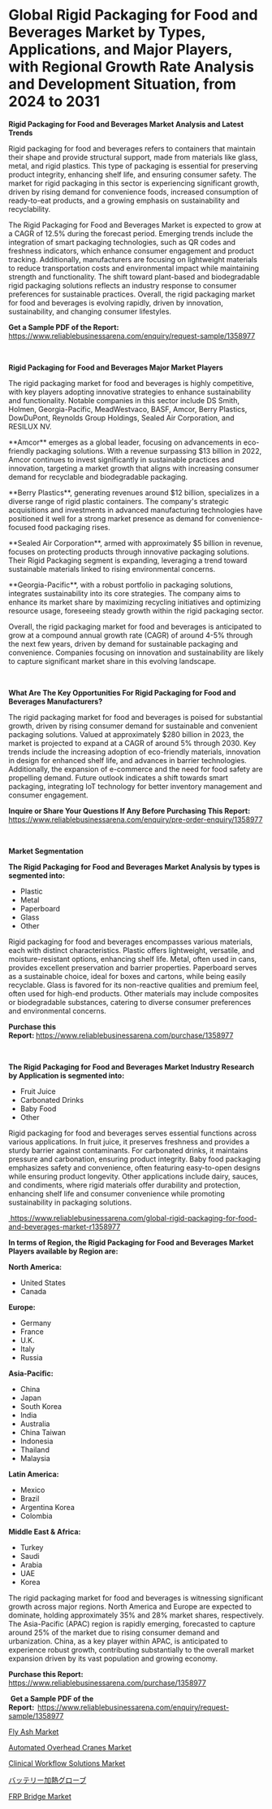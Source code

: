 <p><h1>Global Rigid Packaging for Food and Beverages Market by Types, Applications, and Major Players, with Regional Growth Rate Analysis and Development Situation, from 2024 to 2031</h1></p><p><strong>Rigid Packaging for Food and Beverages Market Analysis and Latest Trends</strong></p>
<p><p>Rigid packaging for food and beverages refers to containers that maintain their shape and provide structural support, made from materials like glass, metal, and rigid plastics. This type of packaging is essential for preserving product integrity, enhancing shelf life, and ensuring consumer safety. The market for rigid packaging in this sector is experiencing significant growth, driven by rising demand for convenience foods, increased consumption of ready-to-eat products, and a growing emphasis on sustainability and recyclability.</p><p>The Rigid Packaging for Food and Beverages Market is expected to grow at a CAGR of 12.5% during the forecast period. Emerging trends include the integration of smart packaging technologies, such as QR codes and freshness indicators, which enhance consumer engagement and product tracking. Additionally, manufacturers are focusing on lightweight materials to reduce transportation costs and environmental impact while maintaining strength and functionality. The shift toward plant-based and biodegradable rigid packaging solutions reflects an industry response to consumer preferences for sustainable practices. Overall, the rigid packaging market for food and beverages is evolving rapidly, driven by innovation, sustainability, and changing consumer lifestyles.</p></p>
<p><strong>Get a Sample PDF of the Report:&nbsp;</strong> <a href="https://www.reliablebusinessarena.com/enquiry/request-sample/1358977">https://www.reliablebusinessarena.com/enquiry/request-sample/1358977</a></p>
<p>&nbsp;</p>
<p><strong>Rigid Packaging for Food and Beverages Major Market Players</strong></p>
<p><p>The rigid packaging market for food and beverages is highly competitive, with key players adopting innovative strategies to enhance sustainability and functionality. Notable companies in this sector include DS Smith, Holmen, Georgia-Pacific, MeadWestvaco, BASF, Amcor, Berry Plastics, DowDuPont, Reynolds Group Holdings, Sealed Air Corporation, and RESILUX NV.</p><p>**Amcor** emerges as a global leader, focusing on advancements in eco-friendly packaging solutions. With a revenue surpassing $13 billion in 2022, Amcor continues to invest significantly in sustainable practices and innovation, targeting a market growth that aligns with increasing consumer demand for recyclable and biodegradable packaging.</p><p>**Berry Plastics**, generating revenues around $12 billion, specializes in a diverse range of rigid plastic containers. The company's strategic acquisitions and investments in advanced manufacturing technologies have positioned it well for a strong market presence as demand for convenience-focused food packaging rises.</p><p>**Sealed Air Corporation**, armed with approximately $5 billion in revenue, focuses on protecting products through innovative packaging solutions. Their Rigid Packaging segment is expanding, leveraging a trend toward sustainable materials linked to rising environmental concerns.</p><p>**Georgia-Pacific**, with a robust portfolio in packaging solutions, integrates sustainability into its core strategies. The company aims to enhance its market share by maximizing recycling initiatives and optimizing resource usage, foreseeing steady growth within the rigid packaging sector.</p><p>Overall, the rigid packaging market for food and beverages is anticipated to grow at a compound annual growth rate (CAGR) of around 4-5% through the next few years, driven by demand for sustainable packaging and convenience. Companies focusing on innovation and sustainability are likely to capture significant market share in this evolving landscape.</p></p>
<p>&nbsp;</p>
<p><strong>What Are The Key Opportunities For Rigid Packaging for Food and Beverages Manufacturers?</strong></p>
<p><p>The rigid packaging market for food and beverages is poised for substantial growth, driven by rising consumer demand for sustainable and convenient packaging solutions. Valued at approximately $280 billion in 2023, the market is projected to expand at a CAGR of around 5% through 2030. Key trends include the increasing adoption of eco-friendly materials, innovation in design for enhanced shelf life, and advances in barrier technologies. Additionally, the expansion of e-commerce and the need for food safety are propelling demand. Future outlook indicates a shift towards smart packaging, integrating IoT technology for better inventory management and consumer engagement.</p></p>
<p><strong>Inquire or Share Your Questions If Any Before Purchasing This Report:</strong> <a href="https://www.reliablebusinessarena.com/enquiry/pre-order-enquiry/1358977">https://www.reliablebusinessarena.com/enquiry/pre-order-enquiry/1358977</a></p>
<p>&nbsp;</p>
<p><strong>Market Segmentation</strong></p>
<p><strong>The Rigid Packaging for Food and Beverages Market Analysis by types is segmented into:</strong></p>
<p><ul><li>Plastic</li><li>Metal</li><li>Paperboard</li><li>Glass</li><li>Other</li></ul></p>
<p><p>Rigid packaging for food and beverages encompasses various materials, each with distinct characteristics. Plastic offers lightweight, versatile, and moisture-resistant options, enhancing shelf life. Metal, often used in cans, provides excellent preservation and barrier properties. Paperboard serves as a sustainable choice, ideal for boxes and cartons, while being easily recyclable. Glass is favored for its non-reactive qualities and premium feel, often used for high-end products. Other materials may include composites or biodegradable substances, catering to diverse consumer preferences and environmental concerns.</p></p>
<p><strong>Purchase this Report:&nbsp;</strong><a href="https://www.reliablebusinessarena.com/purchase/1358977">https://www.reliablebusinessarena.com/purchase/1358977</a></p>
<p>&nbsp;</p>
<p><strong>The Rigid Packaging for Food and Beverages Market Industry Research by Application is segmented into:</strong></p>
<p><ul><li>Fruit Juice</li><li>Carbonated Drinks</li><li>Baby Food</li><li>Other</li></ul></p>
<p><p>Rigid packaging for food and beverages serves essential functions across various applications. In fruit juice, it preserves freshness and provides a sturdy barrier against contaminants. For carbonated drinks, it maintains pressure and carbonation, ensuring product integrity. Baby food packaging emphasizes safety and convenience, often featuring easy-to-open designs while ensuring product longevity. Other applications include dairy, sauces, and condiments, where rigid materials offer durability and protection, enhancing shelf life and consumer convenience while promoting sustainability in packaging solutions.</p></p>
<p><a href="https://www.reliablebusinessarena.com/global-rigid-packaging-for-food-and-beverages-market-r1358977">&nbsp;https://www.reliablebusinessarena.com/global-rigid-packaging-for-food-and-beverages-market-r1358977</a></p>
<p><strong>In terms of Region, the Rigid Packaging for Food and Beverages Market Players available by Region are:</strong></p>
<p>
    <p> <strong> North America: </strong>
        <ul>
            <li>United States</li>
            <li>Canada</li>
        </ul>
        </p> 
    <p> <strong> Europe: </strong>
        <ul>
            <li>Germany</li>
            <li>France</li>
            <li>U.K.</li>
            <li>Italy</li>
            <li>Russia</li>
        </ul>
        </p> 
    <p> <strong> Asia-Pacific: </strong>
        <ul>
            <li>China</li>
            <li>Japan</li>
            <li>South Korea</li>
            <li>India</li>
            <li>Australia</li>
            <li>China Taiwan</li>
            <li>Indonesia</li>
            <li>Thailand</li>
            <li>Malaysia</li>
        </ul>
        </p> 
    <p> <strong> Latin America: </strong>
        <ul>
            <li>Mexico</li>
            <li>Brazil</li>
            <li>Argentina Korea</li>
            <li>Colombia</li>
        </ul>
        </p> 
    <p> <strong> Middle East & Africa: </strong>
        <ul>
            <li>Turkey</li>
            <li>Saudi</li>
            <li>Arabia</li>
            <li>UAE</li>
            <li>Korea</li>
        </ul>
    </p>
    </p>
<p><p>The rigid packaging market for food and beverages is witnessing significant growth across major regions. North America and Europe are expected to dominate, holding approximately 35% and 28% market shares, respectively. The Asia-Pacific (APAC) region is rapidly emerging, forecasted to capture around 25% of the market due to rising consumer demand and urbanization. China, as a key player within APAC, is anticipated to experience robust growth, contributing substantially to the overall market expansion driven by its vast population and growing economy.</p></p>
<p><strong>Purchase this Report: </strong><a href="https://www.reliablebusinessarena.com/purchase/1358977">https://www.reliablebusinessarena.com/purchase/1358977</a></p>
<p>&nbsp;<strong>Get a Sample PDF of the Report:&nbsp;&nbsp;</strong><a href="https://www.reliablebusinessarena.com/enquiry/request-sample/1358977">https://www.reliablebusinessarena.com/enquiry/request-sample/1358977</a></p>
<p><strong></strong></p>
<p><p><a href="https://issuu.com/reportprime-2/docs/fly-ash-market-size-2030.pptx_5739507667204f">Fly Ash Market</a></p><p><a href="https://www.linkedin.com/pulse/what-driving-global-automated-overhead-cranes-market-dive-r7xye?trackingId=fWcUukK7RV2PkwgYVD43FA%3D%3D">Automated Overhead Cranes Market</a></p><p><a href="https://www.linkedin.com/pulse/global-clinical-workflow-solutions-market-opportunities-43vke?trackingId=EwbIZGIkRGGvbvD6SsoopQ%3D%3D">Clinical Workflow Solutions Market</a></p><p><a href="https://medium.com/@ammar.jarrah.93/battery-heated-gloves-market-%E3%81%AF-%E3%82%B3%E3%82%B9%E3%83%88%E7%AE%A1%E7%90%86%E3%81%A8%E5%8A%B9%E7%8E%87%E5%90%91%E4%B8%8A%E3%82%92%E5%84%AA%E5%85%88%E3%81%97%E3%81%BE%E3%81%99-%E3%81%95%E3%82%89%E3%81%AB-%E5%A0%B1%E5%91%8A%E6%9B%B8%E3%81%AF%E5%B8%82%E5%A0%B4%E3%81%AE%E9%9C%80%E8%A6%81%E9%9D%A2%E3%81%A8%E4%BE%9B%E7%B5%A6%E9%9D%A2%E3%81%AE%E4%B8%A1%E6%96%B9%E3%82%92%E3%82%AB%E3%83%90%E3%83%BC%E3%81%97%E3%81%A6%E3%81%84%E3%81%BE%E3%81%99-battery-heated-72a87e08f846">バッテリー加熱グローブ</a></p><p><a href="https://issuu.com/reportprime-2/docs/frp-bridge-market-size-2030.pptx_b7873bee5d3f1d">FRP Bridge Market</a></p></p>